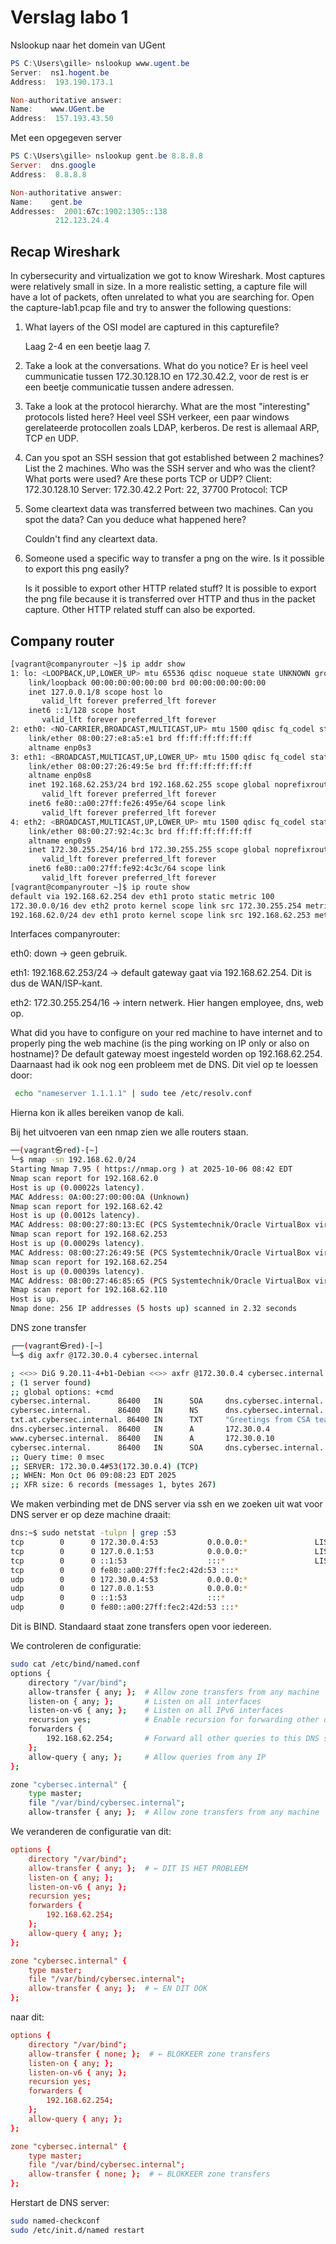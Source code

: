 # Verslag labo 1

Nslookup naar het domein van UGent

```powershell
PS C:\Users\gille> nslookup www.ugent.be
Server:  ns1.hogent.be
Address:  193.190.173.1

Non-authoritative answer:
Name:    www.UGent.be
Address:  157.193.43.50
```

Met een opgegeven server

```powershell
PS C:\Users\gille> nslookup gent.be 8.8.8.8
Server:  dns.google
Address:  8.8.8.8

Non-authoritative answer:
Name:    gent.be
Addresses:  2001:67c:1902:1305::138
          212.123.24.4
```

## Recap Wireshark

In cybersecurity and virtualization we got to know Wireshark. Most captures were relatively small in size. In a more realistic setting, a capture file will have a lot of packets, often unrelated to what you are searching for. Open the capture-lab1.pcap file and try to answer the following questions:

1. What layers of the OSI model are captured in this capturefile?

    Laag 2-4 en een beetje laag 7.

2. Take a look at the conversations. What do you notice?
   Er is heel veel cummunicatie tussen 172.30.128.1O en 172.30.42.2, voor de rest is er een beetje communicatie tussen andere adressen.

3. Take a look at the protocol hierarchy. What are the most "interesting" protocols listed here?
   Heel veel SSH verkeer, een paar windows gerelateerde protocollen zoals LDAP, kerberos. De rest is allemaal ARP, TCP en UDP.

4. Can you spot an SSH session that got established between 2 machines? List the 2 machines. Who was the SSH server and who was the client? What ports were used? Are these ports TCP or UDP?
   Client: 172.30.128.10
   Server: 172.30.42.2
   Port: 22, 37700
   Protocol: TCP

5. Some cleartext data was transferred between two machines. Can you spot the data? Can you deduce what happened here?

    Couldn't find any cleartext data.

6. Someone used a specific way to transfer a png on the wire. Is it possible to export this png easily? 
   
   Is it possible to export other HTTP related stuff?
   It is possible to export the png file because it is transferred over HTTP and thus in the packet capture. Other HTTP related stuff can also be exported.

## Company router

```bash
[vagrant@companyrouter ~]$ ip addr show
1: lo: <LOOPBACK,UP,LOWER_UP> mtu 65536 qdisc noqueue state UNKNOWN group default qlen 1000
    link/loopback 00:00:00:00:00:00 brd 00:00:00:00:00:00
    inet 127.0.0.1/8 scope host lo
       valid_lft forever preferred_lft forever
    inet6 ::1/128 scope host
       valid_lft forever preferred_lft forever
2: eth0: <NO-CARRIER,BROADCAST,MULTICAST,UP> mtu 1500 qdisc fq_codel state DOWN group default qlen 1000
    link/ether 08:00:27:e8:a5:e1 brd ff:ff:ff:ff:ff:ff
    altname enp0s3
3: eth1: <BROADCAST,MULTICAST,UP,LOWER_UP> mtu 1500 qdisc fq_codel state UP group default qlen 1000
    link/ether 08:00:27:26:49:5e brd ff:ff:ff:ff:ff:ff
    altname enp0s8
    inet 192.168.62.253/24 brd 192.168.62.255 scope global noprefixroute eth1
       valid_lft forever preferred_lft forever
    inet6 fe80::a00:27ff:fe26:495e/64 scope link
       valid_lft forever preferred_lft forever
4: eth2: <BROADCAST,MULTICAST,UP,LOWER_UP> mtu 1500 qdisc fq_codel state UP group default qlen 1000
    link/ether 08:00:27:92:4c:3c brd ff:ff:ff:ff:ff:ff
    altname enp0s9
    inet 172.30.255.254/16 brd 172.30.255.255 scope global noprefixroute eth2
       valid_lft forever preferred_lft forever
    inet6 fe80::a00:27ff:fe92:4c3c/64 scope link
       valid_lft forever preferred_lft forever
[vagrant@companyrouter ~]$ ip route show
default via 192.168.62.254 dev eth1 proto static metric 100
172.30.0.0/16 dev eth2 proto kernel scope link src 172.30.255.254 metric 101
192.168.62.0/24 dev eth1 proto kernel scope link src 192.168.62.253 metric 100
```

Interfaces companyrouter:

eth0: down → geen gebruik.

eth1: 192.168.62.253/24 → default gateway gaat via 192.168.62.254. Dit is dus de WAN/ISP-kant.

eth2: 172.30.255.254/16 → intern netwerk. Hier hangen employee, dns, web op.

What did you have to configure on your red machine to have internet and to properly ping the web machine (is the ping working on IP only or also on hostname)?
De default gateway moest ingesteld worden op 192.168.62.254. Daarnaast had ik ook nog een probleem met de DNS. Dit viel op te loessen door:

```bash
 echo "nameserver 1.1.1.1" | sudo tee /etc/resolv.conf
```

Hierna kon ik alles bereiken vanop de kali.

Bij het uitvoeren van een nmap zien we alle routers staan.
```bash
──(vagrant㉿red)-[~]
└─$ nmap -sn 192.168.62.0/24
Starting Nmap 7.95 ( https://nmap.org ) at 2025-10-06 08:42 EDT
Nmap scan report for 192.168.62.0
Host is up (0.00022s latency).
MAC Address: 0A:00:27:00:00:0A (Unknown)
Nmap scan report for 192.168.62.42
Host is up (0.0012s latency).
MAC Address: 08:00:27:80:13:EC (PCS Systemtechnik/Oracle VirtualBox virtual NIC)
Nmap scan report for 192.168.62.253
Host is up (0.00029s latency).
MAC Address: 08:00:27:26:49:5E (PCS Systemtechnik/Oracle VirtualBox virtual NIC)
Nmap scan report for 192.168.62.254
Host is up (0.00039s latency).
MAC Address: 08:00:27:46:85:65 (PCS Systemtechnik/Oracle VirtualBox virtual NIC)
Nmap scan report for 192.168.62.110
Host is up.
Nmap done: 256 IP addresses (5 hosts up) scanned in 2.32 seconds
```

DNS zone transfer

```bash
┌──(vagrant㉿red)-[~]
└─$ dig axfr @172.30.0.4 cybersec.internal 

; <<>> DiG 9.20.11-4+b1-Debian <<>> axfr @172.30.0.4 cybersec.internal
; (1 server found)
;; global options: +cmd
cybersec.internal.      86400   IN      SOA     dns.cybersec.internal. admin.cybersec.internal. 2023092301 3600 1800 1209600 86400
cybersec.internal.      86400   IN      NS      dns.cybersec.internal.
txt.at.cybersec.internal. 86400 IN      TXT     "Greetings from CSA team!"
dns.cybersec.internal.  86400   IN      A       172.30.0.4
www.cybersec.internal.  86400   IN      A       172.30.0.10
cybersec.internal.      86400   IN      SOA     dns.cybersec.internal. admin.cybersec.internal. 2023092301 3600 1800 1209600 86400
;; Query time: 0 msec
;; SERVER: 172.30.0.4#53(172.30.0.4) (TCP)
;; WHEN: Mon Oct 06 09:08:23 EDT 2025
;; XFR size: 6 records (messages 1, bytes 267)

```
We maken verbinding met de DNS server via ssh en we zoeken uit wat voor DNS server er op deze machine draait:

```bash
dns:~$ sudo netstat -tulpn | grep :53
tcp        0      0 172.30.0.4:53           0.0.0.0:*               LISTEN      1779/named
tcp        0      0 127.0.0.1:53            0.0.0.0:*               LISTEN      1779/named
tcp        0      0 ::1:53                  :::*                    LISTEN      1779/named
tcp        0      0 fe80::a00:27ff:fec2:42d:53 :::*                    LISTEN      1779/named
udp        0      0 172.30.0.4:53           0.0.0.0:*                           1779/named
udp        0      0 127.0.0.1:53            0.0.0.0:*                           1779/named
udp        0      0 ::1:53                  :::*                                1779/named
udp        0      0 fe80::a00:27ff:fec2:42d:53 :::*                                1779/named
```

Dit is BIND. Standaard staat zone transfers open voor iedereen.

We controleren de configuratie:

```bash
sudo cat /etc/bind/named.conf
options {
    directory "/var/bind";
    allow-transfer { any; };  # Allow zone transfers from any machine
    listen-on { any; };       # Listen on all interfaces
    listen-on-v6 { any; };    # Listen on all IPv6 interfaces
    recursion yes;            # Enable recursion for forwarding other queries
    forwarders {
        192.168.62.254;       # Forward all other queries to this DNS server
    };
    allow-query { any; };     # Allow queries from any IP
};

zone "cybersec.internal" {
    type master;
    file "/var/bind/cybersec.internal";
    allow-transfer { any; };  # Allow zone transfers from any machine
```

We veranderen de configuratie van dit:

```conf
options {
    directory "/var/bind";
    allow-transfer { any; };  # ← DIT IS HET PROBLEEM
    listen-on { any; };
    listen-on-v6 { any; };
    recursion yes;
    forwarders {
        192.168.62.254;
    };
    allow-query { any; };
};

zone "cybersec.internal" {
    type master;
    file "/var/bind/cybersec.internal";
    allow-transfer { any; };  # ← EN DIT OOK
};
```

naar dit:

```conf
options {
    directory "/var/bind";
    allow-transfer { none; };  # ← BLOKKEER zone transfers
    listen-on { any; };
    listen-on-v6 { any; };
    recursion yes;
    forwarders {
        192.168.62.254;
    };
    allow-query { any; };
};

zone "cybersec.internal" {
    type master;
    file "/var/bind/cybersec.internal";
    allow-transfer { none; };  # ← BLOKKEER zone transfers
};
```

Herstart de DNS server:

```bash
sudo named-checkconf
sudo /etc/init.d/named restart
```